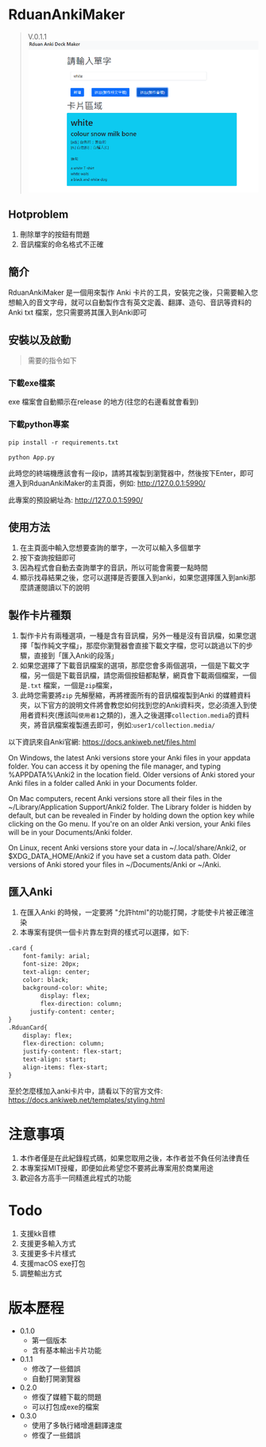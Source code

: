 # RduanAnkiMaker 
> V.0.1.1
![alt text](https://raw.githubusercontent.com/Rduanchen/RduanAnkiMaker/main/image.png)

## Hotproblem
1. 刪除單字的按鈕有問題
2. 音訊檔案的命名格式不正確

## 簡介
RduanAnkiMaker 是一個用來製作 Anki 卡片的工具，安裝完之後，只需要輸入您想輸入的音文字母，就可以自動製作含有英文定義、翻譯、造句、音訊等資料的 Anki txt 檔案，您只需要將其匯入到Anki即可

## 安裝以及啟動
>需要的指令如下
### 下載exe檔案

exe 檔案會自動顯示在release 的地方(往您的右邊看就會看到)


### 下載python專案
```
pip install -r requirements.txt
```
```
python App.py
```


此時您的終端機應該會有一段ip，請將其複製到瀏覽器中，然後按下Enter，即可進入到RduanAnkiMaker的主頁面，例如: http://127.0.0.1:5990/

此專案的預設網址為: http://127.0.0.1:5990/


## 使用方法
1. 在主頁面中輸入您想要查詢的單字，一次可以輸入多個單字
2. 按下查詢按鈕即可
3. 因為程式會自動去查詢單字的音訊，所以可能會需要一點時間
4. 顯示找尋結果之後，您可以選擇是否要匯入到anki，如果您選擇匯入到anki那麼請運閱讀以下的說明

## 製作卡片種類
1. 製作卡片有兩種選項，一種是含有音訊檔，另外一種是沒有音訊檔，如果您選擇「製作純文字檔｣，那麼你瀏覽器會直接下載文字檔，您可以跳過以下的步驟，直接到「匯入Anki的段落」
2. 如果您選擇了下載音訊檔案的選項，那麼您會多兩個選項，一個是下載文字檔，另一個是下載音訊檔，請您兩個按鈕都點擊，網頁會下載兩個檔案，一個是`.txt` 檔案，一個是`zip`檔案，
3. 此時您需要將`zip` 先解壓縮，再將裡面所有的音訊檔複製到Anki 的媒體資料夾，以下官方的說明文件將會教您如何找到您的Anki資料夾，您必須進入到使用者資料夾(應該叫`使用者1`之類的)，進入之後選擇`collection.media`的資料夾，將音訊檔案複製進去即可，例如:`user1/collection.media/`

以下資訊來自Anki官網:
https://docs.ankiweb.net/files.html

On Windows, the latest Anki versions store your Anki files in your appdata folder. You can access it by opening the file manager, and typing %APPDATA%\Anki2 in the location field. Older versions of Anki stored your Anki files in a folder called Anki in your Documents folder.

On Mac computers, recent Anki versions store all their files in the ~/Library/Application Support/Anki2 folder. The Library folder is hidden by default, but can be revealed in Finder by holding down the option key while clicking on the Go menu. If you're on an older Anki version, your Anki files will be in your Documents/Anki folder.

On Linux, recent Anki versions store your data in ~/.local/share/Anki2, or $XDG_DATA_HOME/Anki2 if you have set a custom data path. Older versions of Anki stored your files in ~/Documents/Anki or ~/Anki.



## 匯入Anki
1. 在匯入Anki 的時候，一定要將 "允許html"的功能打開，才能使卡片被正確渲染
2. 本專案有提供一個卡片靠左對齊的樣式可以選擇，如下:
```
.card {
    font-family: arial;
    font-size: 20px;
    text-align: center;
    color: black;
    background-color: white;
		 display: flex;
		 flex-direction: column;
	  justify-content: center;
}
.RduanCard{
	display: flex;
	flex-direction: column;
	justify-content: flex-start;
	text-align: start;
	align-items: flex-start;
}
```
至於怎麼樣加入anki卡片中，請看以下的官方文件:
https://docs.ankiweb.net/templates/styling.html



# 注意事項
1. 本作者僅是在此紀錄程式碼，如果您取用之後，本作者並不負任何法律責任
2. 本專案採MIT授權，即便如此希望您不要將此專案用於商業用途
3. 歡迎各方高手一同精進此程式的功能
   

# Todo
1. 支援kk音標
2. 支援更多輸入方式
3. 支援更多卡片樣式
4. 支援macOS exe打包
5. 調整輸出方式

# 版本歷程
* 0.1.0
  * 第一個版本
  * 含有基本輸出卡片功能
* 0.1.1
  * 修改了一些錯誤
  * 自動打開瀏覽器
* 0.2.0
  * 修復了媒體下載的問題
  * 可以打包成exe的檔案
* 0.3.0
  * 使用了多執行緒增進翻譯速度
  * 修復了一些錯誤

